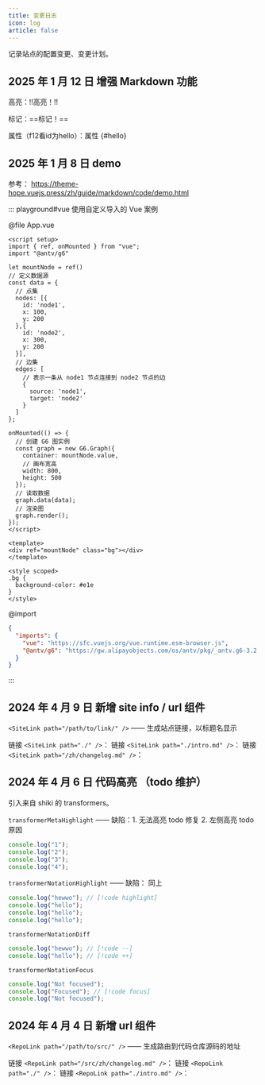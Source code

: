```yaml
---
title: 变更日志
icon: log
article: false
---
```


记录站点的配置变更、变更计划。

<!-- more -->

## 2025 年 1 月 12 日 增强 Markdown 功能

高亮：!!高亮！!!

标记：==标记！==

属性（f12看id为hello）：属性 {#hello}

## 2025 年 1 月 8 日 demo

参考：
https://theme-hope.vuejs.press/zh/guide/markdown/code/demo.html

::: playground#vue 使用自定义导入的 Vue 案例

@file App.vue

```vue
<script setup>
import { ref, onMounted } from "vue";
import "@antv/g6"

let mountNode = ref()
// 定义数据源
const data = {
  // 点集
  nodes: [{
    id: 'node1',
    x: 100,
    y: 200
  },{
    id: 'node2',
    x: 300,
    y: 200
  }],
  // 边集
  edges: [
    // 表示一条从 node1 节点连接到 node2 节点的边
    {
      source: 'node1',
      target: 'node2'
    }
  ]
};

onMounted(() => {
  // 创建 G6 图实例
  const graph = new G6.Graph({
    container: mountNode.value,
    // 画布宽高
    width: 800,
    height: 500
  });
  // 读取数据
  graph.data(data);
  // 渲染图
  graph.render();
});
</script>

<template>
<div ref="mountNode" class="bg"></div>
</template>

<style scoped>
.bg {
  background-color: #e1e
}
</style>
```

@import

```json
{
  "imports": {
    "vue": "https://sfc.vuejs.org/vue.runtime.esm-browser.js",
    "@antv/g6": "https://gw.alipayobjects.com/os/antv/pkg/_antv.g6-3.2.3/build/g6.js"
  }
}
```

:::

## 2024 年 4 月 9 日 新增 site info / url 组件

`<SiteLink path="/path/to/link/" />` —— 生成站点链接，以标题名显示

链接 `<SiteLink path="./" />`：
<SiteLink path="./" />
链接 `<SiteLink path="./intro.md" />`：
<SiteLink path="./intro.md" />
链接 `<SiteLink path="/zh/changelog.md" />`：
<SiteLink path="/zh/changelog.md" />

## 2024 年 4 月 6 日 代码高亮 （todo 维护）

引入来自 shiki 的 transformers。

`transformerMetaHighlight` —— 缺陷：1. 无法高亮 todo 修复 2. 左侧高亮 todo 原因

```js {1,3-4}
console.log("1");
console.log("2");
console.log("3");
console.log("4");
```

`transformerNotationHighlight` —— 缺陷： 同上

```ts {3,4}
console.log("hewwo"); // [!code highlight]
console.log("hello");
console.log("hello");
console.log("hello");
```

`transformerNotationDiff`

```ts
console.log("hewwo"); // [!code --]
console.log("hello"); // [!code ++]
```

`transformerNotationFocus`

```ts
console.log("Not focused");
console.log("Focused"); // [!code focus]
console.log("Not focused");
```

## 2024 年 4 月 4 日 新增 url 组件

`<RepoLink path="/path/to/src/" />` —— 生成路由到代码仓库源码的地址

链接 `<RepoLink path="/src/zh/changelog.md" />`：
<RepoLink path="/src/zh/changelog.md" />
链接 `<RepoLink path="./" />`：
<RepoLink path="./" />
链接 `<RepoLink path="./intro.md" />`：
<RepoLink path="./intro.md" />
